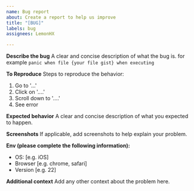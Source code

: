 ```yaml
---
name: Bug report
about: Create a report to help us improve
title: "[BUG]"
labels: bug
assignees: LemonHX

---
```


**Describe the bug**
A clear and concise description of what the bug is.
for example `panic when file {your file gist} when executing`

**To Reproduce**
Steps to reproduce the behavior:
1. Go to '...'
2. Click on '....'
3. Scroll down to '....'
4. See error

**Expected behavior**
A clear and concise description of what you expected to happen.

**Screenshots**
If applicable, add screenshots to help explain your problem.

**Env (please complete the following information):**
 - OS: [e.g. iOS]
 - Browser [e.g. chrome, safari]
 - Version [e.g. 22]

**Additional context**
Add any other context about the problem here.
